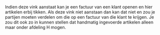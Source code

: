 Indien deze vink aanstaat kan je een factuur van een klant openen en hier artikelen erbij tikken. Als deze vink niet aanstaan dan kan dat niet en zou je partijen moeten verdelen om die op een factuur van die klant te krijgen. Je zou dit ook zo in kunnen stellen dat handmatig ingevoerde artikelen alleen maar onder afdeling H mogen.
